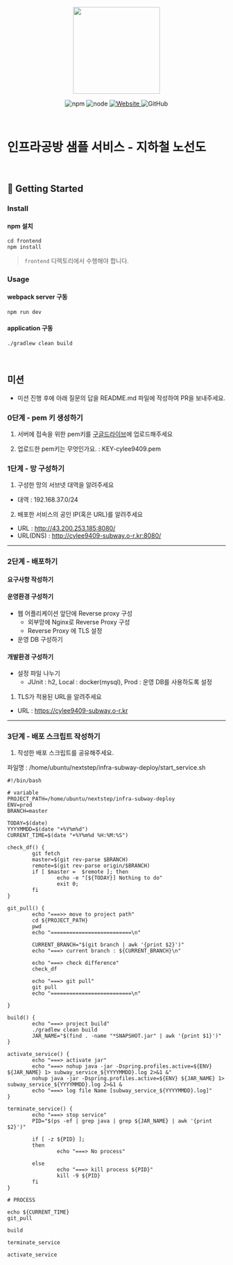<p align="center">
    <img width="200px;" src="https://raw.githubusercontent.com/woowacourse/atdd-subway-admin-frontend/master/images/main_logo.png"/>
</p>
<p align="center">
  <img alt="npm" src="https://img.shields.io/badge/npm-%3E%3D%205.5.0-blue">
  <img alt="node" src="https://img.shields.io/badge/node-%3E%3D%209.3.0-blue">
  <a href="https://edu.nextstep.camp/c/R89PYi5H" alt="nextstep atdd">
    <img alt="Website" src="https://img.shields.io/website?url=https%3A%2F%2Fedu.nextstep.camp%2Fc%2FR89PYi5H">
  </a>
  <img alt="GitHub" src="https://img.shields.io/github/license/next-step/atdd-subway-service">
</p>

<br>

# 인프라공방 샘플 서비스 - 지하철 노선도

<br>

## 🚀 Getting Started

### Install
#### npm 설치
```
cd frontend
npm install
```
> `frontend` 디렉토리에서 수행해야 합니다.

### Usage
#### webpack server 구동
```
npm run dev
```
#### application 구동
```
./gradlew clean build
```
<br>

## 미션

* 미션 진행 후에 아래 질문의 답을 README.md 파일에 작성하여 PR을 보내주세요.

### 0단계 - pem 키 생성하기

1. 서버에 접속을 위한 pem키를 [구글드라이브](https://drive.google.com/drive/folders/1dZiCUwNeH1LMglp8dyTqqsL1b2yBnzd1?usp=sharing)에 업로드해주세요

2. 업로드한 pem키는 무엇인가요. : KEY-cylee9409.pem

### 1단계 - 망 구성하기
1. 구성한 망의 서브넷 대역을 알려주세요
- 대역 : 192.168.37.0/24

2. 배포한 서비스의 공인 IP(혹은 URL)를 알려주세요

- URL : http://43.200.253.185:8080/
- URL(DNS) : http://cylee9409-subway.o-r.kr:8080/


---

### 2단계 - 배포하기
#### 요구사항 작성하기
#### 운영환경 구성하기
- 웹 어플리케이션 앞단에 Reverse proxy 구성
    - 외부망에 Nginx로 Reverse Proxy 구성
    -  Reverse Proxy 에 TLS 설정
- 운영 DB 구성하기
#### 개발환경 구성하기
- 설정 파일 나누기
    - JUnit : h2, Local : docker(mysql), Prod : 운영 DB를 사용하도록 설정

1. TLS가 적용된 URL을 알려주세요

- URL : https://cylee9409-subway.o-r.kr

---

### 3단계 - 배포 스크립트 작성하기

1. 작성한 배포 스크립트를 공유해주세요.

파일명 : /home/ubuntu/nextstep/infra-subway-deploy/start_service.sh

~~~
#!/bin/bash

# variable
PROJECT_PATH=/home/ubuntu/nextstep/infra-subway-deploy
ENV=prod
BRANCH=master

TODAY=$(date)
YYYYMMDD=$(date "+%Y%m%d")
CURRENT_TIME=$(date "+%Y%m%d %H:%M:%S")

check_df() {
        git fetch
        master=$(git rev-parse $BRANCH)
        remote=$(git rev-parse origin/$BRANCH)
        if [ $master =  $remote ]; then
                echo -e "[${TODAY}] Nothing to do"
                exit 0;
        fi
}

git_pull() {
        echo "===>> move to project path"
        cd ${PROJECT_PATH}
        pwd
        echo "==========================\n"

        CURRENT_BRANCH="$(git branch | awk '{print $2}')"
        echo "===> current branch : ${CURRENT_BRANCH}\n"

        echo "===> check difference"
        check_df

        echo "===> git pull"
        git pull
        echo "==========================\n"

}

build() {
        echo "===> project build"
        ./gradlew clean build
        JAR_NAME="$(find . -name "*SNAPSHOT.jar" | awk '{print $1}')"
}

activate_service() {
        echo "===> activate jar"
        echo "===> nohup java -jar -Dspring.profiles.active=${ENV} ${JAR_NAME} 1> subway_service_${YYYYMMDD}.log 2>&1 &"
        nohup java -jar -Dspring.profiles.active=${ENV} ${JAR_NAME} 1> subway_service_${YYYYMMDD}.log 2>&1 &
        echo "===> log file Name [subway_service_${YYYYMMDD}.log]"
}

terminate_service() {
        echo "===> stop service"
        PID="$(ps -ef | grep java | grep ${JAR_NAME} | awk '{print $2}')"

        if [ -z ${PID} ];
        then
                echo "===> No process"

        else
                echo "===> kill process ${PID}"
                kill -9 ${PID}
        fi
}

# PROCESS

echo ${CURRENT_TIME}
git_pull

build

terminate_service

activate_service
~~~
